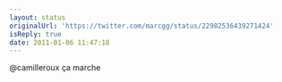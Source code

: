 ```yaml
---
layout: status
originalUrl: 'https://twitter.com/marcgg/status/22982536439271424'
isReply: true
date: 2011-01-06 11:47:18
---
```


@camilleroux ça marche
